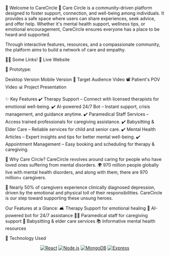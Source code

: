 🌟 Welcome to CareCircle 👋
Care Circle is a community-driven platform designed to foster support, connection, and well-being among individuals. It provides a safe space where users can share experiences, seek advice, and offer help. Whether it's mental health support, wellness tips, or emotional encouragement, CareCircle ensures everyone has a place to be heard and supported.

Through interactive features, resources, and a compassionate community, the platform aims to build a network of care and empathy.

👩‍💻 Some Links!
🔗 Live Website

📱 Prototype:

Desktop Version
Mobile Version
🎥 Target Audience Video
📽️ Patient's POV Video
📊 Project Presentation

✨ Key Features
✔️ Therapy Support – Connect with licensed therapists for emotional well-being.
✔️ AI-powered 24/7 Bot – Instant support, crisis management, and guidance anytime.
✔️ Paramedical Staff Services – Access trained professionals for caregiving assistance.
✔️ Babysitting & Elder Care – Reliable services for child and senior care.
✔️ Mental Health Articles – Expert insights and tips for better mental well-being.
✔️ Appointment Management – Easy booking and scheduling for therapy & caregiving.

🤔 Why Care Circle?
CareCircle revolves around caring for people who have loved ones suffering from mental disorders.
🌍 970 million people globally live with mental health disorders, and along with them, there are 970 million+ caregivers.

🚨 Nearly 50% of caregivers experience clinically diagnosed depression, driven by the emotional and physical toll of their responsibilities. CareCircle is our step toward supporting these unsung heroes.

Our Features at a Glance:
🛋️ Therapy Support for emotional healing
🤖 AI-powered bot for 24/7 assistance
👩‍⚕️ Paramedical staff for caregiving support
👶 Babysitting & elder care services
📚 Informative mental health resources

🚀 Technology Used
<p align="center"> <a href="https://reactjs.org/"><img src="https://img.icons8.com/ultraviolet/80/react--v2.png" alt="React" /></a> <a href="https://nodejs.org/"><img src="https://img.icons8.com/color/80/nodejs.png" alt="Node.js" /></a> <a href="https://www.mongodb.com/"><img src="https://img.icons8.com/color/80/mongodb.png" alt="MongoDB" /></a> <a href="https://expressjs.com/"><img src="https://img.icons8.com/ios-filled/80/express-js.png" alt="Express" /></a> </p>
